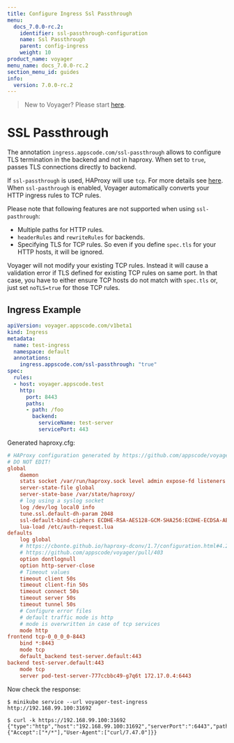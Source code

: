 ```yaml
---
title: Configure Ingress Ssl Passthrough
menu:
  docs_7.0.0-rc.2:
    identifier: ssl-passthrough-configuration
    name: Ssl Passthrough
    parent: config-ingress
    weight: 10
product_name: voyager
menu_name: docs_7.0.0-rc.2
section_menu_id: guides
info:
  version: 7.0.0-rc.2
---
```


> New to Voyager? Please start [here](/docs/7.0.0-rc.2/concepts/overview).

# SSL Passthrough

The annotation `ingress.appscode.com/ssl-passthrough` allows to configure TLS termination in the backend and not in haproxy. When set to `true`, passes TLS connections directly to backend.

If `ssl-passthrough` is used, HAProxy will use `tcp`. For more details see  [here](https://www.haproxy.com/documentation/haproxy/deployment-guides/tls-infrastructure/). When `ssl-pasthrough` is enabled, Voyager automatically converts your HTTP ingress rules to TCP rules.

Please note that following features are not supported when using `ssl-pasthrough`:

- Multiple paths for HTTP rules.
- `headerRules` and `rewriteRules` for backends.
- Specifying TLS for TCP rules. So even if you define `spec.tls` for your HTTP hosts, it will be ignored.

Voyager will not modify your existing TCP rules. Instead it will cause a validation error if TLS defined for existing TCP rules on same port. In that case, you have to either ensure TCP hosts do not match with `spec.tls` or, just set `noTLS=true` for those TCP rules.

## Ingress Example

```yaml
apiVersion: voyager.appscode.com/v1beta1
kind: Ingress
metadata:
  name: test-ingress
  namespace: default
  annotations:
    ingress.appscode.com/ssl-passthrough: "true"
spec:
  rules:
  - host: voyager.appscode.test
    http:
      port: 8443
      paths:
      - path: /foo
        backend:
          serviceName: test-server
          servicePort: 443
```

Generated haproxy.cfg:

```ini
# HAProxy configuration generated by https://github.com/appscode/voyager
# DO NOT EDIT!
global
	daemon
	stats socket /var/run/haproxy.sock level admin expose-fd listeners
	server-state-file global
	server-state-base /var/state/haproxy/
	# log using a syslog socket
	log /dev/log local0 info
	tune.ssl.default-dh-param 2048
	ssl-default-bind-ciphers ECDHE-RSA-AES128-GCM-SHA256:ECDHE-ECDSA-AES128-GCM-SHA256:ECDHE-RSA-AES256-GCM-SHA384:ECDHE-ECDSA-AES256-GCM-SHA384:DHE-RSA-AES128-GCM-SHA256:DHE-DSS-AES128-GCM-SHA256:kEDH+AESGCM:ECDHE-RSA-AES128-SHA256:ECDHE-ECDSA-AES128-SHA256:ECDHE-RSA-AES128-SHA:ECDHE-ECDSA-AES128-SHA:ECDHE-RSA-AES256-SHA384:ECDHE-ECDSA-AES256-SHA384:ECDHE-RSA-AES256-SHA:ECDHE-ECDSA-AES256-SHA:DHE-RSA-AES128-SHA256:DHE-RSA-AES128-SHA:DHE-DSS-AES128-SHA256:DHE-RSA-AES256-SHA256:DHE-DSS-AES256-SHA:DHE-RSA-AES256-SHA:!aNULL:!eNULL:!EXPORT:!DES:!RC4:!3DES:!MD5:!PSK
	lua-load /etc/auth-request.lua
defaults
	log global
	# https://cbonte.github.io/haproxy-dconv/1.7/configuration.html#4.2-option%20abortonclose
	# https://github.com/appscode/voyager/pull/403
	option dontlognull
	option http-server-close
	# Timeout values
	timeout client 50s
	timeout client-fin 50s
	timeout connect 50s
	timeout server 50s
	timeout tunnel 50s
	# Configure error files
	# default traffic mode is http
	# mode is overwritten in case of tcp services
	mode http
frontend tcp-0_0_0_0-8443
	bind *:8443
	mode tcp
	default_backend test-server.default:443
backend test-server.default:443
	mode tcp
	server pod-test-server-777ccbbc49-g7q6t 172.17.0.4:6443
```

Now check the response:

```console
$ minikube service --url voyager-test-ingress
http://192.168.99.100:31692

$ curl -k https://192.168.99.100:31692
{"type":"http","host":"192.168.99.100:31692","serverPort":":6443","path":"/","method":"GET","headers":{"Accept":["*/*"],"User-Agent":["curl/7.47.0"]}}
```
